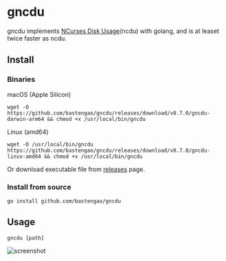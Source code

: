 # gncdu

gncdu implements [NCurses Disk Usage](https://dev.yorhel.nl/ncdu)(ncdu) with golang, and is at leaset twice faster as ncdu.

## Install

### Binaries

macOS (Apple Silicon)

    wget -O https://github.com/bastengao/gncdu/releases/download/v0.7.0/gncdu-darwin-arm64 && chmod +x /usr/local/bin/gncdu

Linux (amd64)

    wget -O /usr/local/bin/gncdu https://github.com/bastengao/gncdu/releases/download/v0.7.0/gncdu-linux-amd64 && chmod +x /usr/local/bin/gncdu

Or download executable file from [releases](https://github.com/bastengao/gncdu/releases) page.

### Install from source

    go install github.com/bastengao/gncdu

## Usage

    gncdu [path]

![screenshot](http://bastengao.com/images/others/gncdu-screenshot-v0.7.0.png)
